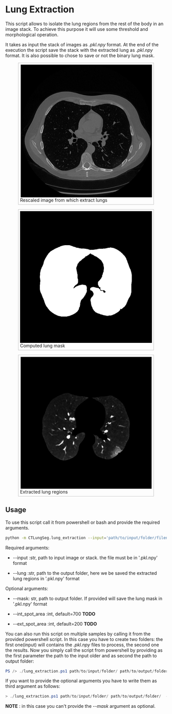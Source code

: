 # Lung Extraction

This script allows to isolate the lung regions from the rest of the body in an image stack. To achieve this purpose it will use some threshold and morphological operation.

It takes as input the stack of images as *.pkl.npy* format.
At the end of the execution the script save the stack with the extracted lung as *.pkl.npy* format. It is also possible to chose to save or not the binary lung mask.

<html>
  <head>
	<style>
	figure {
		border: thin #c0c0c0 solid;
    display: flex;
    flex-flow: column;
    padding: 5px;
		max-width: 500px;
	}

	figcaption {
		background-color: black;
    color: gray;
    font: italic smaller sans-serif;
    padding: 7px;
    text-align: center;
	}
</style>
</head>
<body>

<figure>
	<img src="./images/dicom.png" alt="dicom"
	title="dicom slice"  />
	<figcaption>
	Rescaled image from which extract lungs
	</figcaption>
</figure>

<figure>
	<img src="./images/lung_mask.png" alt=lung_mask"
title="lung_mask slice" />
	<figcaption>
	Computed lung mask
	</figcaption>
</figure>

<figure>
	<img src="./images/lung.png" alt="lung"
	title="lung"/>
	<figcaption>
	Extracted lung regions
	</figcaption>
</figure>

</body>
</html>

## Usage

To use this script call it from powershell or bash and provide the required arguments.

```bash
python -m CTLungSeg.lung_extraction --input='path/to/input/folder/filename.pkl.npy' --lung='path/to/output/folder/outputname'
```

Required arguments:

* --input :str, path to input image or stack. the file must be in '.pkl.npy' format

* --lung :str, path to the output folder, here we be saved the extracted lung regions in '.pkl.npy' format

Optional arguments:

* --mask: str, path to output folder. If provided will save the lung mask in '.pkl.npy' format

* --int_spot_area :int, default=700 **TODO**

* --ext_spot_area :int, default=200 **TODO**

You can also run this script on multiple samples by calling it from the provided powershell script. In this case you have to create two folders: the first one(input) will contains the *.pkl.npy* files to process, the second one the results. Now you simply call the script from powershell by providing as the first parameter the path to the input older and as second the path to output folder:
```powershell
PS /> ./lung_extraction.ps1 path/to/input/folder/ path/to/output/folder/
```

If you want to provide the optional arguments you have to write them as third argument as follows:
```powershell
> ./lung_extraction.ps1 path/to/input/folder/ path/to/output/folder/  --int_spot_area=300
```

**NOTE** : in this case you can't provide the *--mask* argument as optional.
